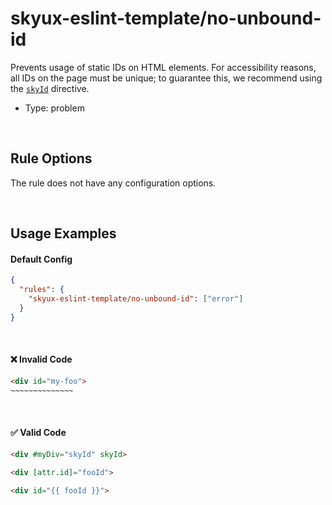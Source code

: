 # skyux-eslint-template/no-unbound-id

Prevents usage of static IDs on HTML elements. For accessibility reasons, all IDs on the page must be unique; to guarantee this, we recommend using the [`skyId`](https://developer.blackbaud.com/skyux/components/id) directive.

- Type: problem

<br>

## Rule Options

The rule does not have any configuration options.

<br>

## Usage Examples

#### Default Config

```json
{
  "rules": {
    "skyux-eslint-template/no-unbound-id": ["error"]
  }
}
```

<br>

#### ❌ Invalid Code

```html
<div id="my-foo">
~~~~~~~~~~~~~~
```

<br>

#### ✅ Valid Code

```html
<div #myDiv="skyId" skyId>
```

```html
<div [attr.id]="fooId">
```

```html
<div id="{{ fooId }}">
```
